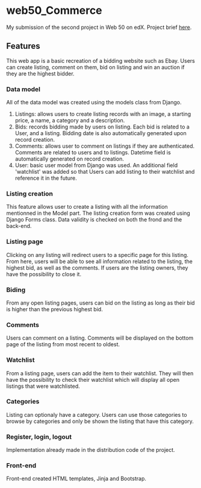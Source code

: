 # web50_Commerce
My submission of the second project in Web 50 on edX. Project brief [here](https://cs50.harvard.edu/web/2020/projects/2/commerce/).

## Features

This web app is a basic recreation of a bidding website such as Ebay. Users can create listing, comment on them, bid on listing and win an auction if they are the highest bidder. 

### Data model

All of the data model was created using the models class from Django.

1. Listings: allows users to create listing records with an image, a starting price, a name, a category and a description.
2. Bids: records bidding made by users on listing. Each bid is related to a User, and a listing. Bidding date is also automatically generated upon record creation.
3. Comments: allows user to comment on listings if they are authenticated. Comments are related to users and to listings. Datetime field is automatically generated on record creation.
4. User: basic user model from Django was used. An additional field 'watchlist' was added so that Users can add listing to their watchlist and reference it in the future.

### Listing creation

This feature allows user to create a listing with all the information mentionned in the Model part. The listing creation form was created using Django Forms class. Data validity is checked on both the frond and the back-end. 

### Listing page

Clicking on any listing will redirect users to a specific page for this listing. From here, users will be able to see all information related to the listing, the highest bid, as well as the comments. If users are the listing owners, they have the possibility to close it. 

### Biding

From any open listing pages, users can bid on the listing as long as their bid is higher than the previous highest bid. 

### Comments

Users can comment on a listing. Comments will be displayed on the bottom page of the listing from most recent to oldest. 

### Watchlist

From a listing page, users can add the item to their watchlist. They will then have the possibility to check their watchlist which will display all open listings that were watchlisted.

### Categories

Listing can optionaly have a category. Users can use those categories to browse by categories and only be shown the listing that have this category.

### Register, login, logout

Implementation already made in the distribution code of the project. 

### Front-end

Front-end created HTML templates, Jinja and Bootstrap.
